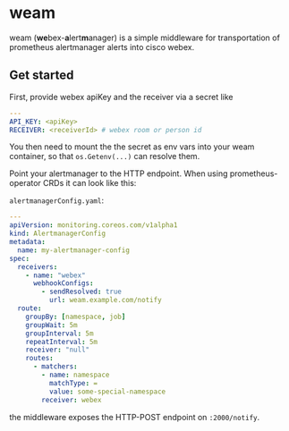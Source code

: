 # weam
weam (<b>we</b>bex-<b>a</b>lert<b>m</b>anager) is a simple middleware for transportation of prometheus alertmanager alerts into cisco webex.

## Get started
First, provide webex apiKey and the receiver via a secret like

```yaml
---
API_KEY: <apiKey>
RECEIVER: <receiverId> # webex room or person id
```

You then need to mount the the secret as env vars into your weam container, so that `os.Getenv(...)` can resolve them.

Point your alertmanager to the HTTP endpoint. When using prometheus-operator CRDs it can look like this:

`alertmanagerConfig.yaml`:
```yaml
---
apiVersion: monitoring.coreos.com/v1alpha1
kind: AlertmanagerConfig
metadata:
  name: my-alertmanager-config
spec:
  receivers:
    - name: "webex"
      webhookConfigs:
        - sendResolved: true
          url: weam.example.com/notify
  route:
    groupBy: [namespace, job]
    groupWait: 5m
    groupInterval: 5m
    repeatInterval: 5m
    receiver: "null"
    routes:
      - matchers:
        - name: namespace
          matchType: =
          value: some-special-namespace
        receiver: webex
```

the middleware exposes the HTTP-POST endpoint on `:2000/notify`.